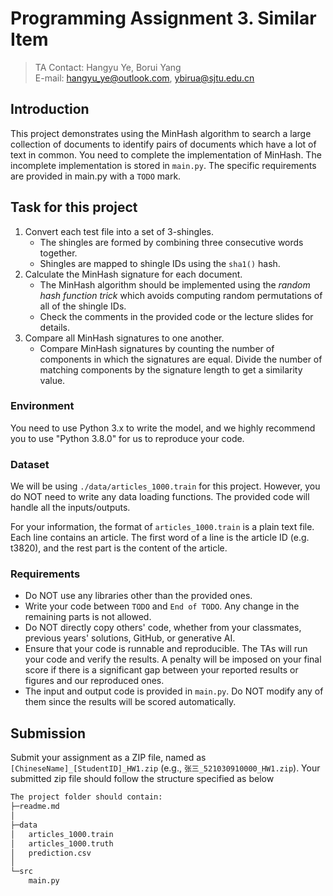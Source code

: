 # Programming Assignment 3. Similar Item

> TA Contact: Hangyu Ye, Borui Yang  
> E-mail: hangyu_ye@outlook.com, ybirua@sjtu.edu.cn

## Introduction

This project demonstrates using the MinHash algorithm to search a large collection of documents to identify pairs of documents which have a lot of text in common. You need to complete the implementation of MinHash. The incomplete implementation is stored in `main.py`. The specific requirements are provided in main.py with a `TODO` mark.

## Task for this project

1. Convert each test file into a set of 3-shingles.
   - The shingles are formed by combining three consecutive words together.
   - Shingles are mapped to shingle IDs using the `sha1()` hash.
2. Calculate the MinHash signature for each document.
   - The MinHash algorithm should be implemented using the *random hash function trick* which avoids computing random permutations of all of the shingle IDs.
   - Check the comments in the provided code or the lecture slides for details.
3. Compare all MinHash signatures to one another.
   - Compare MinHash signatures by counting the number of components in which the signatures are equal. Divide the number of matching components by the signature length to get a similarity value.

### Environment

You need to use Python 3.x to write the model, and we highly recommend you to use "Python 3.8.0" for us to reproduce your code.

### Dataset

We will be using `./data/articles_1000.train` for this project. However, you do NOT need to write any data loading functions. The provided code will handle all the inputs/outputs.

For your information, the format of `articles_1000.train` is a plain text file. Each line contains an article. The first word of a line is the article ID (e.g. t3820), and the rest part is the content of the article.

###  Requirements

- Do NOT use any libraries other than the provided ones.
- Write your code between `TODO` and `End of TODO`. Any change in the remaining parts is not allowed.
- Do NOT directly copy others' code, whether from your classmates, previous years' solutions, GitHub, or generative AI.
- Ensure that your code is runnable and reproducible. The TAs will run your code and verify the results. A penalty will be imposed on your final score if there is a significant gap between your reported results or figures and our reproduced ones.
- The input and output code is provided in `main.py`. Do NOT modify any of them since the results will be scored automatically.

## Submission

Submit your assignment as a ZIP file, named as `[ChineseName]_[StudentID]_HW1.zip` (e.g., `张三_521030910000_HW1.zip`). Your submitted zip file should follow the structure specified as below

```txt
The project folder should contain:  
├─readme.md
│  
├─data   
│   articles_1000.train   
│   articles_1000.truth   
│   prediction.csv  
│  
└─src  
    main.py   
```
